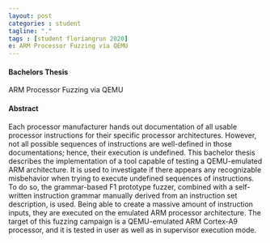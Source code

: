 ```yaml
---
layout: post
categories : student
tagline: "."
tags : [student floriangrun 2020]
e: ARM Processor Fuzzing via QEMU
---
```


#### Bachelors Thesis

ARM Processor Fuzzing via QEMU

#### Abstract


Each processor manufacturer hands out documentation of all usable processor
instructions for their specific processor architectures. However, not all
possible sequences of instructions are well-defined in those documentations;
hence, their execution is undefined. This bachelor thesis describes the
implementation of a tool capable of testing a QEMU-emulated ARM architecture.
It is used to investigate if there appears any recognizable misbehavior
when trying to execute undefined sequences of instructions.
To do so, the grammar-based F1 prototype fuzzer, combined with a self-written
instruction grammar manually derived from an instruction set description,
is used. Being able to create a massive amount of instruction inputs,
they are executed on the emulated ARM processor architecture. The target of this
fuzzing campaign is a QEMU-emulated ARM Cortex-A9 processor, and it is tested in
user as well as in supervisor execution mode.
